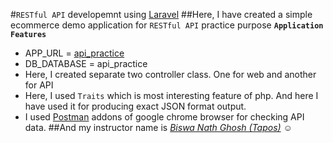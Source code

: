 #`RESTful API` developemnt using  [Laravel](https://laravel.com/)
##Here, I have created a simple ecommerce demo application for `RESTful API` practice purpose
**`Application Features`**
- APP_URL = [api_practice](http://api_practice.dev/)
- DB_DATABASE = api_practice
- Here, I created separate two controller class. One for web and another for API
- Here, I used `Traits` which is most interesting feature of php. And here I have used it for producing exact JSON format output.
- I used [Postman](https://chrome.google.com/webstore/detail/postman/fhbjgbiflinjbdggehcddcbncdddomop) addons of google chrome browser for checking API data.
##And my instructor name is _[Biswa Nath Ghosh (Tapos)](https://github.com/tapos007)_ :relaxed:
